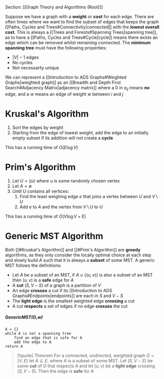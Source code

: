 Section: [[Graph Theory and Algorithms (Root)]]

Suppose we have a graph with a **weight** or **cost** for each edge. There are often times where we want to find the subset of edges that keeps the graph [[Paths, Cycles and Trees#Connectivity|connected]] with the **lowest overall cost**. This is always a [[Trees and Forests#Spanning Trees|spanning tree]], as to have a [[Paths, Cycles and Trees#Cycle|cycle]] means there exists an edge which can be removed whilst remaining connected. The **minimum spanning tree** must have the following properties:

- $|V|-1$ edges
- No cycles
- Not necessarily unique

We can represent a [[Introduction to ADS Graphs#Weighted Graphs|weighted graph]] as an [[Breadth and Depth First Search#Adjacency Matrix|adjacency matrix]] where a $0$ in $a_{ij}$ means **no** edge, and a $w$ means an edge of weight $w$ between $i$ and $j$

# Kruskal's Algorithm

1. Sort the edges by weight
2. Starting from the edge of lowest weight, add the edge to an initially empty subset if its addition will not create a **cycle**

This has a running time of $O(E\log V)$
# Prim's Algorithm

1. Let $U=\lbrace u\rbrace$ where $u$ is some randomly chosen vertex
2. Let $A=\emptyset$
3. Until $U$ contains all vertices:
	1. Find the least weighing edge $e$ that joins a vertex between $U$ and $V\setminus U$
	2. Add $e$ to $A$ and the vertex from $V\setminus U$ to $U$

This has a running time of $O(V\log V + E)$
# Generic MST Algorithm

Both [[#Kruskal's Algorithm]] and [[#Prim's Algorithm]] are **greedy** algorithms, as they only consider the locally optimal choice at each step and slowly build $A$ such that it is always a **subset** of some MST. A generic MST follows the definitions:

- Let $A$ be a subset of an MST, if $A\cup \lbrace(u,v)\rbrace$ is also a subset of an MST then $(u,v)$ is a **safe** edge for $A$
- A **cut** $(S,V-S)$ of a graph is a partition of $V$
- An edge **crosses** a cut if its [[Introduction to ADS Graphs#Endpoints|endpoints]] are each in $S$ and $V-S$
- The **light edge** is the smallest weighted edge **crossing** a cut
- A cut **respects** a set of edges if no edge **crosses** the cut
##### GenericMST(G,w)
```
A = {}
while A is not a spanning tree
	find an edge that is safe for A
	add the edge to A
return A
```

>[!quote] Theorem
>For a connected, undirected, weighted graph $G=(V,E)$ let $A\subseteq E$, where $A$ is a subset of some MST. Let $(S,V-S)$ be some **cut** of $G$ that respects $A$ and let $(u,v)$ be a **light edge** crossing $(S,V-S)$. Then the edge is **safe** for $A$
>

